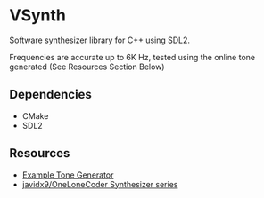 # VSynth
Software synthesizer library for C++ using SDL2.

Frequencies are accurate up to 6K Hz, tested using the online tone generated (See Resources Section Below)

## Dependencies
- CMake
- SDL2

## Resources
- [Example Tone Generator](https://www.szynalski.com/tone-generator/)
- [javidx9/OneLoneCoder Synthesizer series](https://youtu.be/tgamhuQnOkM)